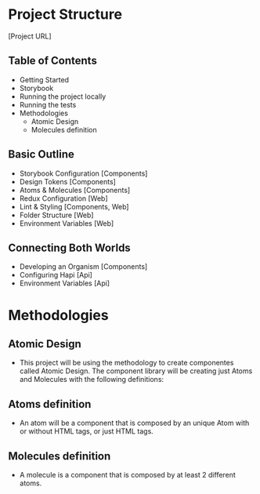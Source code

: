 # Project Structure

[Project URL]

## Table of Contents

- Getting Started
- Storybook
- Running the project locally
- Running the tests
- Methodologies
  - Atomic Design
  - Molecules definition

## Basic Outline

- Storybook Configuration [Components]
- Design Tokens [Components]
- Atoms & Molecules [Components]
- Redux Configuration [Web]
- Lint & Styling [Components, Web]
- Folder Structure [Web]
- Environment Variables [Web]

## Connecting Both Worlds

- Developing an Organism [Components]
- Configuring Hapi [Api]
- Environment Variables [Api]

# Methodologies

## Atomic Design

- This project will be using the methodology to create componentes called Atomic Design. The component library will be creating just Atoms and Molecules with the following definitions:

## Atoms definition

- An atom will be a component that is composed by an unique Atom with or without HTML tags, or just HTML tags.

## Molecules definition

- A molecule is a component that is composed by at least 2 different atoms.
